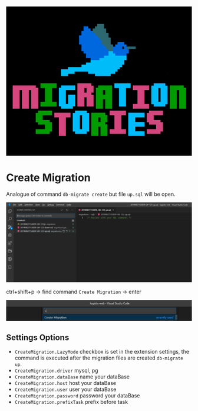 ![migration](images/banner.gif)
# Create Migration

Analogue of command `db-migrate create` but file `up.sql` will be open.

![Image alt](https://github.com/ArtyomSleepNeeded/vscode-create-migration/raw/master/img/Screenshot_1.png)

ctrl+shift+p -> find command `Create Migration` -> enter

![Image alt](https://github.com/ArtyomSleepNeeded/vscode-create-migration/raw/master/img/Screenshot_2.png)

## Settings Options

- `CreateMigration.LazyMode` checkbox is set in the extension settings, the command is executed after the migration files are created `db-migrate up`.
- `CreateMigration.driver` mysql, pg
- `CreateMigration.dataBase` name your dataBase
- `CreateMigration.host` host your dataBase
- `CreateMigration.user` user your dataBase
- `CreateMigration.password` password your dataBase
- `CreateMigration.prefixTask` prefix before task

